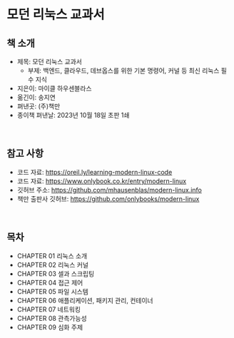 # 모던 리눅스 교과서

## 책 소개

 - 제목: 모던 리눅스 교과서
    - 부제: 백엔드, 클라우드, 데브옵스를 위한 기본 명령어, 커널 등 최신 리눅스 필수 지식
 - 지은이: 마이클 하우센블라스
 - 옮긴이: 송지연
 - 펴낸곳: (주)책만
 - 종이책 펴낸날: 2023년 10월 18일 초판 1쇄

<br/>

## 참고 사항

 - 코드 자료: https://oreil.ly/learning-modern-linux-code
 - 코드 자료: https://www.onlybook.co.kr/entry/modern-linux
 - 깃허브 주소: https://github.com/mhausenblas/modern-linux.info
 - 책만 출판사 깃허브: https://github.com/onlybooks/modern-linux

<br/>

## 목차

 - CHAPTER 01 리눅스 소개
 - CHAPTER 02 리눅스 커널
 - CHAPTER 03 셀과 스크립팅
 - CHAPTER 04 접근 제어
 - CHAPTER 05 파일 시스템
 - CHAPTER 06 애플리케이션, 패키지 관리, 컨테이너
 - CHAPTER 07 네트워킹
 - CHAPTER 08 관측가능성
 - CHAPTER 09 심화 주제

